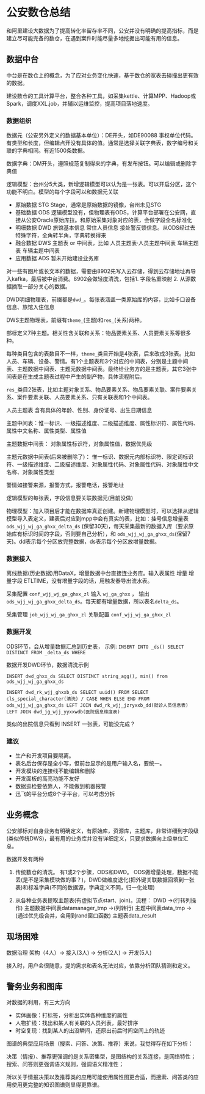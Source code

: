 公安数仓总结
====
和阿里建设大数据为了提高转化率留存率不同，公安并没有明确的提高指标，而是建立尽可能完备的数仓，在遇到案件时能尽量多地挖掘出可能有用的信息。

数据中台
----
中台是在数仓上的概念，为了应对业务变化快速，基于数仓的宽表去碰撞出更有效的数据。

建设数仓的工具计算平台，整合各种工具，如采集kettle、计算MPP、Hadoop或Spark，调度XXL.job，并辅以运维监控，提高项目落地速度。

### 数据组织

数据元（公安另外定义的数据基本单位）：DE开头，如DE90088 事权单位代码。有类型和长度，但编辑点开没有具体的值。通常是选择关联字典表，数字编号和关联的字典相同。有近1500条数据。

数据字典：DM开头，遵照规范复制得来的字典，有发布按钮。可以编辑或删除字典值

逻辑模型：台州分5大类，新增逻辑模型可以认为是一张表。可以开启分区，这个功能不明白。模型的每个字段可以和数据元关联

* 原始数据 STG    Stage，通常是原始数据的镜像，台州未见STG
* 基础数据 ODS    逻辑模型没有，但物理表有ODS，计算平台部署在公安网，直接从公安Oracle原始库拉。和原始采集对象对应的表，会做字段全名标准化
* 明细数据 DWD    旅馆基本信息 常住人员信息 接处警反馈信息。从ODS经过去特殊字符，全角转半角，字典转换得来
* 融合数据 DWS    主题表 or 中间表，比如 人员主题表·人员主题中间表 车辆主题表 车辆主题中间表
* 应用数据 ADS    暂未开始建设业务库

对一些有图片或长文本的数据，需要由8902先写入云存储，得到云存储地址再导入kafka，最后被中台消费。8902会做轻度清洗，包括1. 字段名重映射 2. 从源数据摘取一部分关心的数据。

DWD明细物理表，前缀都是`dwd_`。每张表涵盖一类原始库的内容，比如卡口设备信息、旅馆入住信息

DWS主题物理表，前缀有`theme_`(主题)和`res_`(关系)两种。

部标定义7种主题。相关性含关联和关系：物品要素关系、人员要素关系等很多种。

每种类目包含的表数目不一样，`theme_`类目开始是4张表，后来改成3张表。比如人员、车辆、设备、警情。有1个主题表和3个对应的中间表，分别是主题中间表、主题数据中间表、主题元数据中间表。最终给业务方的是主题表，其它3张中间表是在生成主题表过程中产生的副产物，具体流程附后。

`res_`类目2张表，比如主题对象关系、物品要素关系、物品要素关联、案件要素关系、案件要素关联、人员要素关系、只有关联表和1个中间表。

人员主题表 含有具体的年龄、性别、身份证号、出生日期信息

主题中间表：惟一标识、一级描述维度、二级描述维度、属性标识符、属性代码、属性中文名称、属性类型、属性值

主题数据中间表： 对象属性标识符，对象属性值，数据优先级

主题元数据中间表(后来被删除了)： 惟一标识、数据元内部标识符、限定词标识符、一级描述维度、二级描述维度、对象属性代码、对象属性代码、对象属性中文名称、对象属性类型

警情如接警来源，报警方式，报警电话，报警地址

逻辑模型的每张表，字段信息要关联数据元(目前没做)

物理模型：加入项目后才能在数据库真正创建。新建物理模型时，可以选择从逻辑模型导入表定义，建表后对应到mpp中会有真实的表，比如：挂号信息增量表 `ods_wjj_wj_ga_ghxx_delta_ds` (保留30天)，每天采集最新的数据入库（要求原始库有标识时间的字段，否则要自己分析），和 `ods_wjj_wj_ga_ghxx_ds`(保留7天)。dd表示每个分区放完整数据，ds表示每个分区放增量数据。

### 数据接入

离线数据(历史数据)用DataX，增量数据中台直接连业务库。输入表属性 增量 增量字段 ETLTIME，没有增量字段的话，用触发器导出流水表。

采集配置 `conf_wjj_wj_ga_ghxx_zl` 输入 `wj_ga_ghxx` ， 输出 `ods_wjj_wj_ga_ghxx_delta_ds`。每天都有增量数据，所以表名`delta_ds`。

采集管理 `job_wjj_wj_ga_ghxx_zl` 关联配置 `conf_wjj_wj_ga_ghxx_zl`

### 数据开发
ODS环节，会从增量数据汇总到历史表， 示例: `INSERT INTO _ds() SELECT DISTINCT FROM _delta_ds WHERE`

数据开发DWD环节，数据清洗示例

`INSERT dwd_ghxx_ds SELECT DISTINCT string_agg(), min() from ods_wjj_wj_ga_ghxx_ds`

`INSERT dwd_rk_wjj_ghxxb_ds SELECT uuid() FROM SELECT cls_special_character(清洗) / CASE WHEN ELSE END FROM ods_wjj_wj_ga_ghxx_ds LEFT JOIN dwd_rk_wjj_jzryxxb_dd(就诊人员信息表) LEFT JOIN dwd_jg_wjj_yyxxwdb(医院信息维度表)`

类似的出院信息只看到 INSERT 一张表，可能没完成？

### 建议

* 生产和开发项目要隔离。
* 表名后台保存是全小写，但前台显示的是用户输入名，要统一。
* 开发模块的连接线不能编辑和删除
* 开发面板的高亮功能不友好
* 数据巡检要依靠人，不能做到机器报警
* 迅飞的平台分成8个子平台，可以考虑分拆

业务概念
----
公安部标对自身业务有明确定义，有原始库，资源库，主题库，非常详细到字段级(类似传统DWS)，最有用的业务库并没有详细定义，只要求数据向上级单位汇总。

数据开发有两种

1. 传统数仓的清洗。 有1或2个步骤，ODS和DWD。 ODS做增量处理，数据不能丢(是不是采集模块做的事？)，DWD做维度退化(把外键关联数据回填到一张表)和标准字典(不同的数据源，字典定义不同，归一化处理)

2. 从各种业务表提取主题表(有虚拟节点start、join)。流程： DWD ->(行转列操作) 主题数据中间表datamanager_tmp ->(列转行) 主题中间表data_tmp ->(通过优先级合并，会用到rand窗口函数) 主题表data_result

现场困难
----
数据治理 架构（4人）-> 接入(3人) -> 分析(2人) -> 开发(5人)

接入时，用户会很随意，提的需求和表名无法对应，依靠分析团队猜测和定义。

警务业务和图库
--
对数据的利用，有三大方向

* 实体画像：打标签，分析出实体各种维度的属性
* 人物扩线：找出和某人有关联的人员列表，最好排序
* 时空复现：找到某人的出没瞬间，还原出前后时间空间上的轨迹

图谱的典型应用场景（搜索、问答、决策、推荐）来说，我觉得存在如下分析：

决策（情报）、推荐更强调的是关系密集型，是图结构的关系连接，是网络特性；
搜索、问答则更强调语义规则，强调语义精准性；

所以关于情报决策以及推荐类的应用可能使用属性图更合适，而搜索、问答类的应用使用更完整的知识图谱则显得更靠谱。